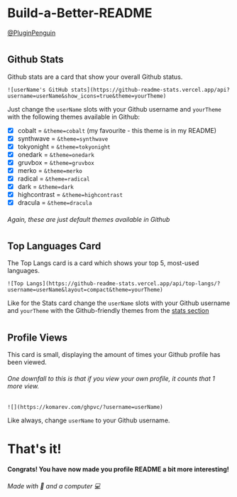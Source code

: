 # **Build-a-Better-README**

[@PluginPenguin]()
  
#
  
## Github Stats

Github stats are a card that show your overall Github status.

`![userName's GitHub stats](https://github-readme-stats.vercel.app/api?username=userName&show_icons=true&theme=yourTheme)`

Just change the `userName` slots with your Github username and `yourTheme` with the following themes available in Github:
- [x] cobalt = `&theme=cobalt` (my favourite - this theme is in my README)
- [x] synthwave = `&theme=synthwave`
- [x] tokyonight = `&theme=tokyonight`
- [x] onedark = `&theme=onedark`
- [x] gruvbox = `&theme=gruvbox`
- [x] merko = `&theme=merko`
- [x] radical = `&theme=radical`
- [x] dark = `&theme=dark`
- [x] highcontrast = `&theme=highcontrast`
- [x] dracula = `&theme=dracula`
###### Again, these are just _default_ themes available in Github

#

## Top Languages Card

The Top Langs card is a card which shows your top 5, most-used languages.

`![Top Langs](https://github-readme-stats.vercel.app/api/top-langs/?username=userName&layout=compact&theme=yourTheme)`

Like for the Stats card change the `userName` slots with your Github username and `yourTheme` with the Github-friendly themes from the [stats section](https://github.com/PluginPenguin/Build-a-Better-README#github-stats)

#

## Profile Views

This card is small, displaying the amount of times your Github profile has been viewed.

###### One downfall to this is that if you view your own profile, it counts that 1 more view.

`![](https://komarev.com/ghpvc/?username=userName)`

Like always, change `userName` to your Github username.

# That's it!

#### Congrats! You have now made you profile README a bit more interesting!

###### Made with 💖 and a computer 💻

